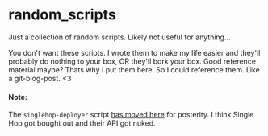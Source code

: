 # random_scripts


Just a collection of random scripts. Likely not useful for anything... 

You don't want these scripts. I wrote them to make my life easier and they'll probably do nothing to your box, OR
they'll bork your box. Good reference material maybe? Thats why I put them here. So I could reference them. Like a git-blog-post. <3


#### Note:

The `singlehop-deployer` script [has moved here](https://github.com/BadgerOps/singlehop-deployer) for posterity. I think Single Hop got bought out and their API got nuked.